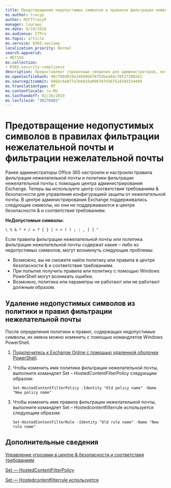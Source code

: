 ```yaml
---
title: Предотвращение недопустимых символов в правилах фильтрации нежелательной почты и политики фильтрации нежелательной почты
ms.author: tracyp
author: MSFTTracyP
manager: laurawi
ms.date: 9/24/2018
ms.audience: ITPro
ms.topic: article
ms.service: O365-seccomp
localization_priority: Normal
search.appverid:
- MET150
ms.collection:
- M365-security-compliance
description: Предоставляет справочные сведения для администраторов, которые имеют недопустимые символы в конфигурации защиты от нежелательной почты и могут выполнять проблемы &amp; при попытке использовать центр обеспечения безопасности.
ms.openlocfilehash: 90cf89d019a34658b676f02baa84c70f27200262
ms.sourcegitcommit: 686bc9a8f7a7b6810a096f07d36751d10d334409
ms.translationtype: MT
ms.contentlocale: ru-RU
ms.lasthandoff: 02/26/2019
ms.locfileid: "30276082"
---
```

# <a name="avoid-invalid-characters-in-your-spam-filter-rules-and-spam-filter-policy"></a>Предотвращение недопустимых символов в правилах фильтрации нежелательной почты и фильтрации нежелательной почты 

Ранее администраторы Office 365 настроили и настроили правила фильтрации нежелательной почты и политики фильтрации нежелательной почты с помощью центра администрирования Exchange. Теперь вы используете центр соответствия требованиям &amp; безопасности для управления конфигурацией защиты от нежелательной почты. В центре администрирования Exchange поддерживались следующие символы, но они не поддерживаются в центре безопасности &amp; и соответствия требованиям.  

**НеДопустимые символы:**
  
```\ % & * + / = ? { } | < > ( ) ; : , [ ] "```

Если правила фильтрации нежелательной почты или политика фильтрации нежелательной почты содержат какие – либо из недопустимых символов, могут возникнуть следующие проблемы:
- Возможно, вы не сможете найти политику или правила в центре безопасности &amp; и соответствия требованиям.
- При попытке получить правила или политику с помощью Windows PowerShell могут возникать ошибки.
- Возможно, политика или параметры не работают или не работают должным образом.

## <a name="remove-the-invalid-characters-from-the-spam-filter-policy-and-rules"></a>Удаление недопустимых символов из политики и правил фильтрации нежелательной почты

После определения политики и правил, содержащих недопустимые символы, их имена можно изменить с помощью командлетов Windows PowerShell. 

1. [Подключитесь к Exchange Online с помощью удаленной оболочки PowerShell](https://docs.microsoft.com/powershell/exchange/exchange-online/connect-to-exchange-online-powershell/connect-to-exchange-online-powershell?view=exchange-ps).
    
2. Чтобы изменить имя политики фильтрации нежелательной почты, выполните командлет Set – HostedContentFilterPolicy следующим образом:
    
    ```
    Set-HostedContentFilterPolicy -Identity "Old policy name" -Name "New policy name"
    ```  

3. Чтобы изменить имя правила фильтрации нежелательной почты, выполните командлет Set – Hostedcontentfilterrule используется следующим образом:
    
    ```
    Set-HostedContentFilterRule -Identity "Old rule name" -Name "New rule name"
    ```  

  
 ## <a name="for-more-information"></a>Дополнительные сведения

[Управление угрозами в центре &amp; безопасности и соответствия требованиям](threat-management.md)
  
[Set — HostedContentFilterPolicy](https://docs.microsoft.com/powershell/module/exchange/antispam-antimalware/set-hostedcontentfilterpolicy?view=exchange-ps)

[Set — Hostedcontentfilterrule используется](https://docs.microsoft.com/powershell/module/exchange/antispam-antimalware/set-hostedcontentfilterrule?view=exchange-ps)
